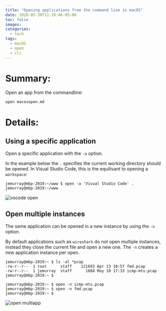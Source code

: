 ```yaml
---
title: "Opening applications from the command line in macOS"
date: 2020-05-30T11:10:46-05:00
toc: false
images:
categories:
  - tech
tags: 
  - macOS
  - open
  - cli
---
```


# Summary:

Open an app from the commandline:

```
open macosopen.md
```

# Details:

## Using a specific application

Open a specific application with the `-a` option.  

In the example below the `.` specifies the current working directory should be opened.   In Visual Studio Code, this is the equilivant to opening a `workspace`:

```
jemurray@mbp-2019:~/www $ open -a 'Visual Studio Code' .
jemurray@mbp-2019:~/www
```

![vscode open](/images/vscodeopen.png)


## Open multiple instances

The same application can be opened in a new instance by using the `-n` option.

By default applications such as `wireshark` do not open multiple instances, instead they close the current file and open a new one.   The `-n` creates a new application instance per open.

```
jemurray@mbp-2019:~ $ ls -al *pcap
-rw-r--r--  1 root      staff    121693 Apr 13 10:57 fmd.pcap
-rw-r--r--  1 jemurray  staff      1668 May 10 17:33 icmp-mtu.pcap
jemurray@mbp-2019:~ $

jemurray@mbp-2019:~ $ open -n icmp-mtu.pcap
jemurray@mbp-2019:~ $ open -n fmd.pcap
jemurray@mbp-2019:~ $
```

![open multiapp](/images/openmultiapp.png)